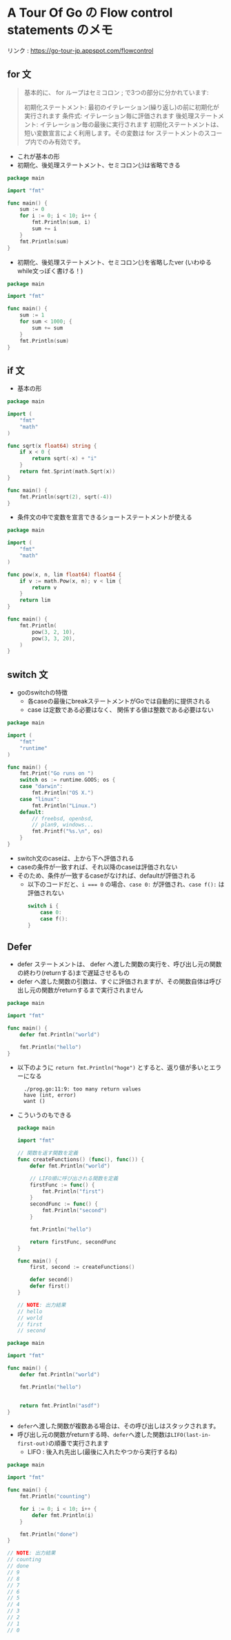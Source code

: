 # A Tour Of Go の Flow control statements のメモ
リンク : https://go-tour-jp.appspot.com/flowcontrol

## for 文
> 基本的に、 for ループはセミコロン ; で3つの部分に分かれています:
>
> 初期化ステートメント: 最初のイテレーション(繰り返し)の前に初期化が実行されます
> 条件式: イテレーション毎に評価されます
> 後処理ステートメント: イテレーション毎の最後に実行されます
> 初期化ステートメントは、短い変数宣言によく利用します。その変数は for ステートメントのスコープ内でのみ有効です。


- これが基本の形
- 初期化、後処理ステートメント、セミコロン(;)は省略できる
```go
package main

import "fmt"

func main() {
	sum := 0
	for i := 0; i < 10; i++ {
		fmt.Println(sum, i)
		sum += i
	}
	fmt.Println(sum)
}
```

- 初期化、後処理ステートメント、セミコロン(;)を省略したver (いわゆるwhile文っぽく書ける！)
```go
package main

import "fmt"

func main() {
	sum := 1
	for sum < 1000; {
		sum += sum
	}
	fmt.Println(sum)
}
```

## if 文
- 基本の形
```go
package main

import (
	"fmt"
	"math"
)

func sqrt(x float64) string {
	if x < 0 {
		return sqrt(-x) + "i"
	}
	return fmt.Sprint(math.Sqrt(x))
}

func main() {
	fmt.Println(sqrt(2), sqrt(-4))
}
```

- 条件文の中で変数を宣言できるショートステートメントが使える
```go
package main

import (
	"fmt"
	"math"
)

func pow(x, n, lim float64) float64 {
	if v := math.Pow(x, n); v < lim {
		return v
	}
	return lim
}

func main() {
	fmt.Println(
		pow(3, 2, 10),
		pow(3, 3, 20),
	)
}
```

## switch 文
-  goのswitchの特徴
	- 各caseの最後にbreakステートメントがGoでは自動的に提供される
	- case は定数である必要はなく、 関係する値は整数である必要はない

```go
package main

import (
	"fmt"
	"runtime"
)

func main() {
	fmt.Print("Go runs on ")
	switch os := runtime.GOOS; os {
	case "darwin":
		fmt.Println("OS X.")
	case "linux":
		fmt.Println("Linux.")
	default:
		// freebsd, openbsd,
		// plan9, windows...
		fmt.Printf("%s.\n", os)
	}
}
```

- switch文のcaseは、上から下へ評価される
- caseの条件が一致すれば、それ以降のcaseは評価されない
- そのため、条件が一致するcaseがなければ、defaultが評価される
  - 以下のコードだと、`i === 0` の場合、`case 0:` が評価され、`case f():` は評価されない
	```go
	switch i {
		case 0:
		case f():
	}
	```

## Defer
- defer ステートメントは、 defer へ渡した関数の実行を、呼び出し元の関数の終わり(returnする)まで遅延させるもの
- defer へ渡した関数の引数は、すぐに評価されますが、その関数自体は呼び出し元の関数がreturnするまで実行されません

```go
package main

import "fmt"

func main() {
	defer fmt.Println("world")

	fmt.Println("hello")
}
```

- 以下のように `return fmt.Println("hoge")` とすると、返り値が多いとエラーになる
  ```shell
	./prog.go:11:9: too many return values
	have (int, error)
	want ()
	```
- こういうのもできる
	```go
	package main

	import "fmt"

	// 関数を返す関数を定義
	func createFunctions() (func(), func()) {
		defer fmt.Println("world")

		// LIFO順に呼び出される関数を定義
		firstFunc := func() {
			fmt.Println("first")
		}
		secondFunc := func() {
			fmt.Println("second")
		}

		fmt.Println("hello")

		return firstFunc, secondFunc
	}

	func main() {
		first, second := createFunctions()

		defer second()
		defer first()
	}

	// NOTE: 出力結果
	// hello
	// world
	// first
	// second
	```


```go
package main

import "fmt"

func main() {
	defer fmt.Println("world")

	fmt.Println("hello")


	return fmt.Println("asdf")
}
```

- `defer`へ渡した関数が複数ある場合は、その呼び出しはスタックされます。
- 呼び出し元の関数がreturnする時、`defer`へ渡した関数は`LIFO(last-in-first-out)`の順番で実行されます
  - LIFO : 後入れ先出し(最後に入れたやつから実行するね)

```go
package main

import "fmt"

func main() {
	fmt.Println("counting")

	for i := 0; i < 10; i++ {
		defer fmt.Println(i)
	}

	fmt.Println("done")
}

// NOTE: 出力結果
// counting
// done
// 9
// 8
// 7
// 6
// 5
// 4
// 3
// 2
// 1
// 0
```
